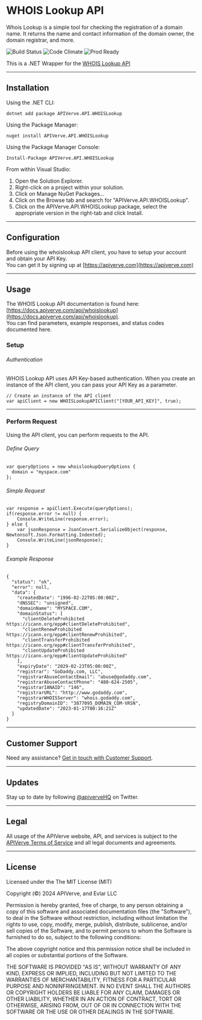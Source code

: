 WHOIS Lookup API
============

Whois Lookup is a simple tool for checking the registration of a domain name. It returns the name and contact information of the domain owner, the domain registrar, and more.

![Build Status](https://img.shields.io/badge/build-passing-green)
![Code Climate](https://img.shields.io/badge/maintainability-B-purple)
![Prod Ready](https://img.shields.io/badge/production-ready-blue)

This is a .NET Wrapper for the [WHOIS Lookup API](https://apiverve.com/marketplace/api/whoislookup)

---

## Installation

Using the .NET CLI:
```
dotnet add package APIVerve.API.WHOISLookup
```

Using the Package Manager:
```
nuget install APIVerve.API.WHOISLookup
```

Using the Package Manager Console:
```
Install-Package APIVerve.API.WHOISLookup
```

From within Visual Studio:

1. Open the Solution Explorer.
2. Right-click on a project within your solution.
3. Click on Manage NuGet Packages...
4. Click on the Browse tab and search for "APIVerve.API.WHOISLookup".
5. Click on the APIVerve.API.WHOISLookup package, select the appropriate version in the right-tab and click Install.


---

## Configuration

Before using the whoislookup API client, you have to setup your account and obtain your API Key.  
You can get it by signing up at [https://apiverve.com](https://apiverve.com)

---

## Usage

The WHOIS Lookup API documentation is found here: [https://docs.apiverve.com/api/whoislookup](https://docs.apiverve.com/api/whoislookup).  
You can find parameters, example responses, and status codes documented here.

### Setup

###### Authentication
WHOIS Lookup API uses API Key-based authentication. When you create an instance of the API client, you can pass your API Key as a parameter.

```
// Create an instance of the API client
var apiClient = new WHOISLookupAPIClient("[YOUR_API_KEY]", true);
```

---


### Perform Request
Using the API client, you can perform requests to the API.

###### Define Query

```
var queryOptions = new whoislookupQueryOptions {
  domain = "myspace.com"
};
```

###### Simple Request

```
var response = apiClient.Execute(queryOptions);
if(response.error != null) {
	Console.WriteLine(response.error);
} else {
    var jsonResponse = JsonConvert.SerializeObject(response, Newtonsoft.Json.Formatting.Indented);
    Console.WriteLine(jsonResponse);
}
```

###### Example Response

```
{
  "status": "ok",
  "error": null,
  "data": {
    "createdDate": "1996-02-22T05:00:00Z",
    "dNSSEC": "unsigned",
    "domainName": "MYSPACE.COM",
    "domainStatus": [
      "clientDeleteProhibited https://icann.org/epp#clientDeleteProhibited",
      "clientRenewProhibited https://icann.org/epp#clientRenewProhibited",
      "clientTransferProhibited https://icann.org/epp#clientTransferProhibited",
      "clientUpdateProhibited https://icann.org/epp#clientUpdateProhibited"
    ],
    "expiryDate": "2029-02-23T05:00:00Z",
    "registrar": "GoDaddy.com, LLC",
    "registrarAbuseContactEmail": "abuse@godaddy.com",
    "registrarAbuseContactPhone": "480-624-2505",
    "registrarIANAID": "146",
    "registrarURL": "http://www.godaddy.com",
    "registrarWHOISServer": "whois.godaddy.com",
    "registryDomainID": "3877095_DOMAIN_COM-VRSN",
    "updatedDate": "2023-01-17T00:16:21Z"
  }
}
```

---

## Customer Support

Need any assistance? [Get in touch with Customer Support](https://apiverve.com/contact).

---

## Updates
Stay up to date by following [@apiverveHQ](https://twitter.com/apiverveHQ) on Twitter.

---

## Legal

All usage of the APIVerve website, API, and services is subject to the [APIVerve Terms of Service](https://apiverve.com/terms) and all legal documents and agreements.

---

## License
Licensed under the The MIT License (MIT)

Copyright (&copy;) 2024 APIVerve, and Evlar LLC

Permission is hereby granted, free of charge, to any person obtaining a copy of this software and associated documentation files (the "Software"), to deal in the Software without restriction, including without limitation the rights to use, copy, modify, merge, publish, distribute, sublicense, and/or sell copies of the Software, and to permit persons to whom the Software is furnished to do so, subject to the following conditions:

The above copyright notice and this permission notice shall be included in all copies or substantial portions of the Software.

THE SOFTWARE IS PROVIDED "AS IS", WITHOUT WARRANTY OF ANY KIND, EXPRESS OR IMPLIED, INCLUDING BUT NOT LIMITED TO THE WARRANTIES OF MERCHANTABILITY, FITNESS FOR A PARTICULAR PURPOSE AND NONINFRINGEMENT. IN NO EVENT SHALL THE AUTHORS OR COPYRIGHT HOLDERS BE LIABLE FOR ANY CLAIM, DAMAGES OR OTHER LIABILITY, WHETHER IN AN ACTION OF CONTRACT, TORT OR OTHERWISE, ARISING FROM, OUT OF OR IN CONNECTION WITH THE SOFTWARE OR THE USE OR OTHER DEALINGS IN THE SOFTWARE.